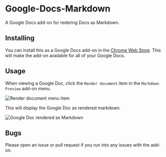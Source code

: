 # Google-Docs-Markdown

A Google Docs add-on for redering Docs as Markdown.

## Installing

You can install this as a Google Docs add-on in the [Chrome Web Store](https://chrome.google.com/webstore/detail/markdown-preview/nbbpdhjaikhhefogdhjefghnfgdpgdbl). This will make the add-on available for all of your Google Docs.

## Usage

When viewing a Google Doc, click the `Render document` item in the `Markdown Preview` add-on menu.

![Render document menu item](https://cloud.githubusercontent.com/assets/1144197/6787635/b41066e6-d159-11e4-8c74-19c3e0d382d8.png)

This will display the Google Doc as rendered markdown.

![Google Doc rendered as Markdown](https://cloud.githubusercontent.com/assets/1144197/6787655/cbf85278-d159-11e4-92a9-aa14ecf0b817.png)

## Bugs

Please open an issue or pull request if you run into any issues with the add-on.
